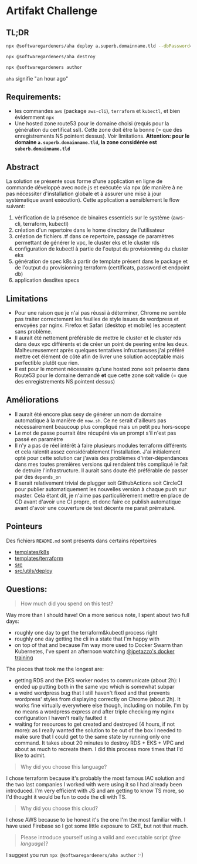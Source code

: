 # Artifakt Challenge

## TL;DR

```bash
npx @softwaregardeners/aha deploy a.superb.domainname.tld --dbPassword=<a secure db password>
```

```bash
npx @softwaregardeners/aha destroy
```

```bash
npx @softwaregardeners author
```

`aha` signifie "an hour ago"

## Requirements:

- les commandes `aws` (package `aws-cli`), `terraform` et `kubectl`, et bien évidemment `npx`
- Une hosted zone route53 pour le domaine choisi (requis pour la génération du certificat ssl). Cette zone doit être la bonne (= que des enregistrements NS pointent dessus). Voir limitations. **Attention: pour le domaine `a.superb.domainname.tld`, la zone considérée est `suberb.domainname.tld`**

## Abstract

La solution se présente sous forme d'une application en ligne de commande développé avec node.js et exécutée via npx (de manière à ne pas nécessiter d'installation globale et à assurer une mise à jour systématique avant exécution).
Cette application a sensiblement le flow suivant:

1. vérification de la présence de binaires essentiels sur le système (aws-cli, terraform, kubectl)
2. création d'un repertoire dans le home directory de l'utilisateur
3. création de fichiers .tf dans ce repertoire, passage de paramètres permettant de générer le vpc, le cluster eks et le cluster rds
4. configuration de kubectl à partie de l'output du provisionning du cluster eks
5. génération de spec k8s à partir de template présent dans le package et de l'output du provisionning terraform (certificats, password et endpoint db)
6. application desdites specs

## Limitations

- Pour une raison que je n'ai pas réussi à déterminer, Chrome ne semble pas traiter correctement les feuilles de style issues de wordpress et envoyées par nginx. Firefox et Safari (desktop et mobile) les acceptent sans problème.
- Il aurait été nettement préférable de mettre le cluster et le cluster rds dans deux vpc différents et de créer un point de peering entre les deux. Malheureusement après quelques tentatives infructueuses j'ai préféré mettre cet élément de côté afin de livrer une solution acceptable mais perfectible plutôt que rien.
- Il est pour le moment nécessaire qu'une hosted zone soit présente dans Route53 pour le domaine demandé **et** que cette zone soit valide (= que des enregistrements NS pointent dessus)

## Améliorations

- Il aurait été encore plus sexy de générer un nom de domaine automatique à la manière de `now.sh`. Ce ne serait d'ailleurs pas nécessairement beaucoup plus compliqué mais un petit peu hors-scope
- Le mot de passe pourrait être récupéré via un prompt s'il n'est pas passé en paramètre
- Il n'y a pas de réel intérêt à faire plusieurs modules terraform différents et cela ralentit assez considérablement l'installation. J'ai initialement opté pour cette solution car j'avais des problèmes d'inter-dépendances dans mes toutes premières versions qui rendaient très compliqué le fait de detruire l'infrastructure. Il aurait sans doute été préférable de passer par des `depends_on`
- Il serait relativement trivial de plugger soit GithubActions soit CircleCI pour publier automatiquement les nouvelles version à chaque push sur master. Cela étant dit, je n'aime pas particulièrement mettre en place de CD avant d'avoir une CI propre, et donc faire ce publish automatique avant d'avoir une couverture de test décente me parait prématuré.

## Pointeurs

Des fichiers `README.md` sont présents dans certains répertoires

- [templates/k8s](./templates/k8s/README.md)
- [templates/terraform](./templates/terraform/README.md)
- [src](./src/README.md)
- [src/utils/deploy](./src/utils/deploy/README.md)

## Questions:

> How much did you spend on this test?

Way more than I should have!
On a more serious note, I spent about two full days:

- roughly one day to get the terraform&kubectl process right
- roughly one day getting the cli in a state that I'm happy with
- on top of that and because I'm way more used to Docker Swarm than Kubernetes, I've spent an afternoon watching [@jpetazzo's docker training](https://www.youtube.com/watch?v=1X4xbcxKqfE&list=PLBAFXs0YjviJwCoxSUkUPhsSxDJzpZbJd)

The pieces that took me the longest are:

- getting RDS and the EKS worker nodes to communicate (about 2h): I ended up putting both in the same vpc which is somewhat subpar
- a weird wordpress bug that I still haven't fixed and that prevents wordpress' styles from displaying correctly on Chrome (about 2h). It works fine virtually everywhere else though, including on mobile. I'm by no means a wordpress express and after triple checking my nginx configuration I haven't really faulted it
- waiting for resources to get created and destroyed (4 hours, if not more): as I really wanted the solution to be out of the box I needed to make sure that I could get to the same state by running only one command. It takes about 20 minutes to destroy RDS + EKS + VPC and about as much to recreate them. I did this process more times that I'd like to admit.

> Why did you choose this language?

I chose terraform because it's probably the most famous IAC solution and the two last companies I worked with were using it so I had already been introduced.
I'm very efficient with JS and am getting to know TS more, so I'd thought it would be fun to code the cli with TS.

> Why did you choose this cloud?

I chose AWS because to be honest it's the one I'm the most familiar with. I have used Firebase so I got some little exposure to GKE, but not that much.

> Please introduce yourself using a valid and executable script (_free language_)?

I suggest you run `npx @softwaregardeners/aha author` :-)
